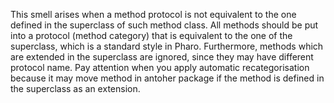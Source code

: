 This smell arises when a method protocol is not equivalent to the one defined in the superclass of such method class. All methods should be put into a protocol (method category) that is equivalent to the one of the superclass, which is a standard style in Pharo. Furthermore, methods which are extended in the superclass are ignored, since they may have different protocol name. Pay attention when you apply automatic recategorisation because it may move method in antoher package if the method is defined in the superclass as an extension.

